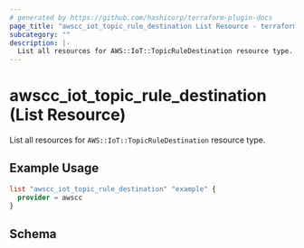 ```yaml
---
# generated by https://github.com/hashicorp/terraform-plugin-docs
page_title: "awscc_iot_topic_rule_destination List Resource - terraform-provider-awscc"
subcategory: ""
description: |-
  List all resources for AWS::IoT::TopicRuleDestination resource type.
---
```


# awscc_iot_topic_rule_destination (List Resource)

List all resources for `AWS::IoT::TopicRuleDestination` resource type.

## Example Usage

```terraform
list "awscc_iot_topic_rule_destination" "example" {
  provider = awscc
}
```

<!-- schema generated by tfplugindocs -->
## Schema
